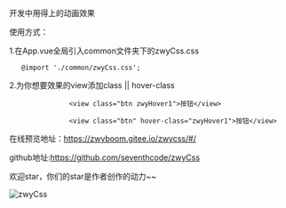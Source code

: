 开发中用得上的动画效果

使用方式：

1.在App.vue全局引入common文件夹下的zwyCss.css

`	@import './common/zwyCss.css';`

2.为你想要效果的view添加class  ||  hover-class

`				<view class="btn zwyHover1">按钮</view>`			

`				<view class="btn" hover-class="zwyHover1">按钮</view>`	

在线预览地址：https://zwyboom.gitee.io/zwycss/#/

github地址:https://github.com/seventhcode/zwyCss

欢迎star，你们的star是作者创作的动力~~



![zwyCss](C:\Users\haodi\Desktop\zwyCss\zwyCss.jpg)